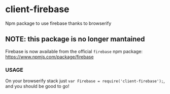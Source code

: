 client-firebase
===============

Npm package to use firebase thanks to browserify

## NOTE: this package is no longer mantained
Firebase is now available from the official `firebase` npm package: https://www.npmjs.com/package/firebase

### USAGE
On your browserify stack just `var Firebase = require('client-firebase');`, and you should be good to go!

